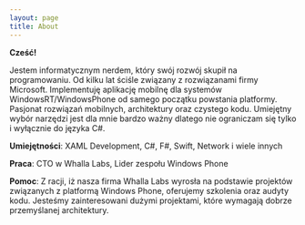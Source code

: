```yaml
---
layout: page
title: About
---
```

**Cześć!**

Jestem informatycznym nerdem, który swój rozwój skupił na programowaniu. Od kilku lat ściśle związany z rozwiązanami firmy Microsoft. Implementuję aplikację mobilnę dla systemów WindowsRT/WindowsPhone od samego początku powstania platformy. 
Pasjonat rozwiązań mobilnych, architektury oraz czystego kodu. Umiejętny wybór narzędzi jest dla mnie bardzo ważny dlatego nie ograniczam się tylko i wyłącznie do języka C#. 

**Umiejętności**: XAML Development, C#, F#, Swift, Network i wiele innych

**Praca**: CTO w Whalla Labs, Lider zespołu Windows Phone

**Pomoc**: Z racji, iż nasza firma Whalla Labs wyrosła na podstawie projektów związanych z platformą Windows Phone, oferujemy szkolenia oraz audyty kodu. Jesteśmy zainteresowani dużymi projektami, które wymagają dobrze przemyślanej architektury.
